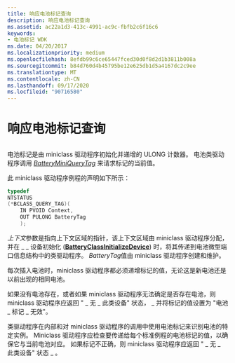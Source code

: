 ```yaml
---
title: 响应电池标记查询
description: 响应电池标记查询
ms.assetid: ac22a1d3-413c-4991-ac9c-fbfb2c6f16c6
keywords:
- 电池标记 WDK
ms.date: 04/20/2017
ms.localizationpriority: medium
ms.openlocfilehash: 8efdb99c6ce65447fced30d0f8d2d1b3811b008a
ms.sourcegitcommit: b84d760d4b45795be12e625db1d5a4167dc2c9ee
ms.translationtype: MT
ms.contentlocale: zh-CN
ms.lasthandoff: 09/17/2020
ms.locfileid: "90716580"
---
```

# <a name="responding-to-battery-tag-queries"></a>响应电池标记查询


## <span id="ddk_responding_to_battery_tag_queries_dg"></span><span id="DDK_RESPONDING_TO_BATTERY_TAG_QUERIES_DG"></span>


电池标记是由 miniclass 驱动程序初始化并递增的 ULONG 计数器。 电池类驱动程序调用 [*BatteryMiniQueryTag*](/windows/win32/api/batclass/nc-batclass-bclass_query_tag_callback) 来请求标记的当前值。

此 miniclass 驱动程序例程的声明如下所示：

```cpp
typedef
NTSTATUS
(*BCLASS_QUERY_TAG)(
    IN PVOID Context,
    OUT PULONG BatteryTag
    );
```

*上下文*参数是指向上下文区域的指针，该上下文区域由 miniclass 驱动程序分配，并在 \_ \_ 设备初始化 ([**BatteryClassInitializeDevice**](/windows/win32/api/batclass/nf-batclass-batteryclassinitializedevice)) 时，将其传递到电池微型端口信息结构中的类驱动程序。 *BatteryTag*值由 miniclass 驱动程序创建和维护。

每次插入电池时，miniclass 驱动程序都必须递增标记的值，无论这是新电池还是以前出现的相同电池。

如果没有电池存在，或者如果 miniclass 驱动程序无法确定是否存在电池，则 miniclass 驱动程序应返回 " \_ 无 \_ 此类设备" 状态， \_ 并将标记的值设置为 "电池 \_ 标记 \_ 无效"。

类驱动程序在内部和对 miniclass 驱动程序的调用中使用电池标记来识别电池的特定实例。 Miniclass 驱动程序应检查要传递给每个标准例程的电池标记的值，以确保它与当前电池对应。 如果标记不正确，则 miniclass 驱动程序应返回 " \_ 无 \_ 此类设备" 状态 \_ 。

 

